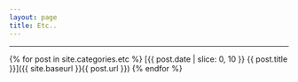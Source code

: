 ```yaml
---
layout: page
title: Etc..
---
```


---

{% for post in site.categories.etc %}
  [{{ post.date | slice: 0, 10 }} {{ post.title }}]({{ site.baseurl }}{{ post.url }})
{% endfor %}
